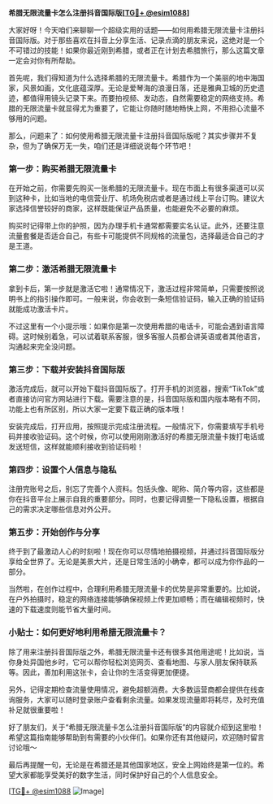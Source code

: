 **希腊无限流量卡怎么注册抖音国际版[[TG💪+ @esim1088](https://t.me/s/esim1088)]**

大家好呀！今天咱们来聊聊一个超级实用的话题——如何用希腊无限流量卡注册抖音国际版。对于那些喜欢在抖音上分享生活、记录点滴的朋友来说，这绝对是一个不可错过的技能！如果你最近刚到希腊，或者正在计划去希腊旅行，那么这篇文章一定会对你有所帮助。

首先呢，我们得知道为什么选择希腊的无限流量卡。希腊作为一个美丽的地中海国家，风景如画，文化底蕴深厚。无论是爱琴海的浪漫日落，还是雅典卫城的历史遗迹，都值得用镜头记录下来。而要拍视频、发动态，自然需要稳定的网络支持。希腊的无限流量卡就显得尤为重要了，它能让你随时随地畅快上网，不用担心流量不够用的问题。

那么，问题来了：如何使用希腊无限流量卡注册抖音国际版呢？其实步骤并不复杂，但为了确保万无一失，咱们还是详细说说每个环节吧！

### 第一步：购买希腊无限流量卡

在开始之前，你需要先购买一张希腊的无限流量卡。现在市面上有很多渠道可以买到这种卡，比如当地的电信营业厅、机场免税店或者是通过线上平台订购。建议大家选择信誉较好的商家，这样既能保证产品质量，也能避免不必要的麻烦。

购买时记得带上你的护照，因为办理手机卡通常都需要实名认证。此外，还要注意流量套餐是否适合自己，有些卡可能提供不同规格的流量包，选择最适合自己的才是王道。

### 第二步：激活希腊无限流量卡

拿到卡后，第一步就是激活它啦！通常情况下，激活过程非常简单，只需要按照说明书上的指引操作即可。一般来说，你会收到一条短信验证码，输入正确的验证码就能成功激活卡片。

不过这里有一个小提示哦：如果你是第一次使用希腊的电话卡，可能会遇到语言障碍。这时候别着急，可以试着联系客服，很多客服人员都会讲英语或者其他语言，沟通起来完全没问题。

### 第三步：下载并安装抖音国际版

激活完成后，就可以开始下载抖音国际版了。打开手机的浏览器，搜索“TikTok”或者直接访问官方网站进行下载。需要注意的是，抖音国际版和国内版本略有不同，功能上也有所区别，所以大家一定要下载正确的版本哦！

安装完成后，打开应用，按照提示完成注册流程。一般情况下，你需要填写手机号码并接收验证码。这个时候，你可以使用刚刚激活好的希腊无限流量卡拨打电话或发送短信，这样就能顺利接收到验证码啦！

### 第四步：设置个人信息与隐私

注册完账号之后，别忘了完善个人资料。包括头像、昵称、简介等内容，这些都是你在抖音平台上展示自我的重要部分。同时，也要记得调整一下隐私设置，根据自己的需求决定哪些信息对外公开。

### 第五步：开始创作与分享

终于到了最激动人心的时刻啦！现在你可以尽情地拍摄视频，并通过抖音国际版分享给全世界了。无论是美景大片，还是日常生活的小确幸，都可以成为你作品的一部分。

当然啦，在创作过程中，合理利用希腊无限流量卡的优势是非常重要的。比如说，在户外拍摄时，稳定的网络连接能够确保视频上传更加顺畅；而在编辑视频时，快速的下载速度则能节省大量时间。

### 小贴士：如何更好地利用希腊无限流量卡？

除了用来注册抖音国际版之外，希腊无限流量卡还有很多其他用途呢！比如说，当你身处异国他乡时，它可以帮你轻松浏览网页、查看地图、与家人朋友保持联系等。因此，善加利用这张卡，会让你的生活变得更加便捷。

另外，记得定期检查流量使用情况，避免超额消费。大多数运营商都会提供在线查询服务，大家可以随时登录账户查看剩余流量。如果发现流量即将耗尽，及时充值补足就很重要啦！

好了朋友们，关于“希腊无限流量卡怎么注册抖音国际版”的内容就介绍到这里啦！希望这篇指南能够帮助到有需要的小伙伴们。如果你还有其他疑问，欢迎随时留言讨论哦～

最后再提醒一句，无论是在希腊还是其他国家地区，安全上网始终是第一位的。希望大家都能享受美好的数字生活，同时保护好自己的个人信息安全。

[[TG💪+ @esim1088](https://t.me/s/esim1088) ![Image](https://i.postimg.cc/4NQfJmqS/Snipaste-2025-05-13-00-14-12.png)]